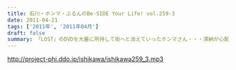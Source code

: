```yaml
---
title: 石川・ホンマ・ぶるんのBe-SIDE Your Life! vol.259-3
date: 2011-04-21
tags: ['2011年', '2011年04月']
draft: false
summary: 「LOST」のDVDを大量に所持して街へと消えていったホンマさん・・・滞納が心配です。NAMAE
---
```


http://project-phi.ddo.jp/ishikawa/ishikawa259_3.mp3
